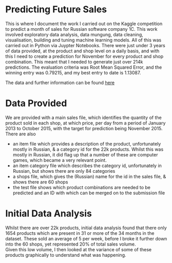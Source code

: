 # Predicting Future Sales
This is where I document the work I carried out on the Kaggle competition to predict a month of sales for Russian software company 1C.  This work involved exploratory data analysis, data mungung, data cleaning, visualisation, building and tuning machine learning models.  All of this was carried out in Python via Juypter Notebooks.
There were just under 3 years of data provided, at the product and shop level on a daily basis, and with this I need to create a prediction for November for every product and shop combination.  This meant that I needed to generate just over 214k predictions.
The evaluation criteria was Root Mean Squared Error, and the winning entry was 0.79215, and my best entry to date is 1.13087.

The data and further information can be found [here](https://www.kaggle.com/c/competitive-data-science-predict-future-sales)

# Data Provided
We are provided with a main sales file, which identifies the quantity of the product sold in each shop, at which price, per day from a period of January 2013 to October 2015, with the target for prediction being November 2015.  
There are also 
  * an item file which provides a description of the product, unfortunately mostly in Russian, & a category id for the 22k products.  Whilst this was mostly in Russian, it did flag up that a number of these are computer games, which became a very relevant point.
  * an item category file which describes the category id, unfortunately in Russian, but shows there are only 84 categories
  * a shops file, which gives the (Russian) name for the id in the sales file, & shows there are 60 shops
  * the test file shows which product combinations are needed to be predicted and an ID with which can be merged on to the submission file
  
# Initial Data Analysis
Whilst there are over 22k products, initial data analysis found that there only 1654 products which are present in 31 or more of the 34 months in the dataset.  These sold an average of 5 per week, before I broke it further down into the 60 shops, yet represented 20% of total sales volume.  
Given this low volume, I then looked at the variance of some of these products graphically to understand what was happening.
